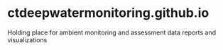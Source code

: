 # ctdeepwatermonitoring.github.io
Holding place for ambient monitoring and assessment data reports and visualizations
